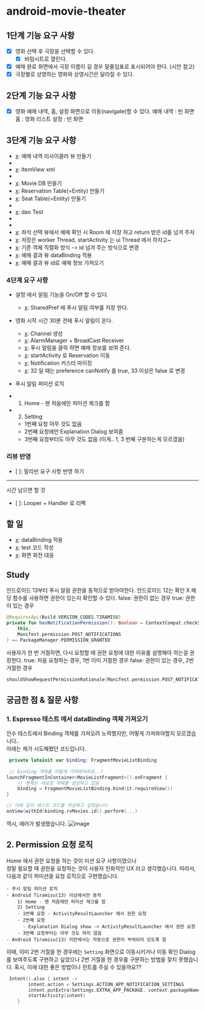 # android-movie-theater

## 1단계 기능 요구 사항

- [x] 영화 선택 후 극장을 선택할 수 있다.
    - [x] 바텀시트로 열린다.
- [x] 예매 완료 화면에서 극장 이름이 길 경우 말줄임표로 표시되어야 한다. (시안 참고)
- [x] 극장별로 상영하는 영화와 상영시간은 달라질 수 있다.

## 2단계 기능 요구 사항

- [x] 영화 예매 내역, 홈, 설정 화면으로 이동(navigate)할 수 있다.
  예매 내역 : 빈 화면
  홈 : 영화 리스트
  설정 : 빈 화면

## 3단계 기능 요구 사항

- [x]: 예매 내역 리사이클러 뷰 만들기
- [x]: Adapter
- [x]: ItemView xml
- [x]: ViewHolder
- [x]: Movie DB 만들기
- [x]: Reservation Table(=Entity) 만들기
- [x]: Seat Table(=Entity) 만들기
- [x]: dao
- [x]: dao Test
- [x]: Mapper (Entity -> Domain Model)
- [x]: repository
- [x]: 좌석 선택 뷰에서 예매 확인 시 Room 에 저장 하고 return 받은 id를 넘겨 주자
- [x]: 저장은 worker Thread, startActivity 는 ui Thread 에서 하자고~
- [x]: 기존 객체 직렬화 방식 -> id 넘겨 주는 방식으로 변경
- [x]: 예매 결과 뷰 dataBinding 적용
- [x]: 예매 결과 뷰 id로 예매 정보 가져오기

### 4단계 요구 사항

- 설정 에서 알림 기능을 On/Off 할 수 있다.
  - [x]: SharedPref 에 푸시 알림 여부를 저장 한다.
- 영화 시작 시간 30분 전에 푸시 알림이 온다.
  - [x]: Channel 생성
  - [x]: AlarmManager + BroadCast Receiver
  - [x]: 푸시 알림을 클릭 하면 예매 정보를 보여 준다.
  - [x]: startActivity 로 Reservation 이동
  - [x]: Notification 커스터 마이징
  - [x]: 32 일 때는 preference canNotify 를 true, 33 이상은 false 로 변경
- 푸시 알림 퍼미션 로직
-
    1) Home - 맨 처음에만 퍼미션 체크를 함
-
    2) Setting

    - 1번째 요청 아무 것도 없음
    - 2번째 요청에만 Explanation Dialog 보여줌
    - 3번째 요청부터도 아무 것도 없음 (이게.. 1, 3 번째 구분하는게 모르겠음)

### 리뷰 반영

- [ ]: 말리빈 요구 사항 반영 하기

----  
시간 남으면 할 것

- [ ]: Looper + Handler 로 리팩

## 할 일

- [x]: dataBinding 적용
- [x]: test 코드 작성
- [x]: 화면 회전 대응

## Study

안드로이드 13부터 푸시 알람 권한을 동적으로 받아야한다.
안드로이드 12는 확인 X
해당 함수를 사용하면 권한이 있는지 확인할 수 있다.
false: 권한이 없는 경우
true: 권한이 있는 경우

```kotlin
@RequiresApi(Build.VERSION_CODES.TIRAMISU)
private fun hasNotificationPermission(): Boolean = ContextCompat.checkSelfPermission(
    this,
    Manifest.permission.POST_NOTIFICATIONS
) == PackageManager.PERMISSION_GRANTED
```

사용자가 한 번 거절하면, 다시 요청할 때 권한 요청에 대한 이유를 설명해야 하는걸 권장한다.
true: 처음 요청하는 경우, 1번 이미 거절한 경우
false: 권한이 있는 경우, 2번 거절한 경우

```kotlin
shouldShowRequestPermissionRationale(Manifest.permission.POST_NOTIFICATIONS)
```

## 궁금한 점 & 질문 사항

### 1. Espresso 테스트 에서 dataBinding 객체 가져오기
인수 테스트에서 Binding 객체를 가져오려 노력했지만, 어떻게 가져와야할지 모르겠습니다..  
아래는 제가 시도해봤던 코드입니다.
```kotlin
 private lateinit var binding: FragmentMovieListBinding
 
 // binding 객체를 어떻게 가져와야하죠..?
launchFragmentInContainer<MovieListFragment>().onFragment {
    // 현재는 새로운 객체를 생성하고 있음
    binding = FragmentMovieListBinding.bind(it.requireView()) 
}

// 이와 같이 테스트 코드를 작성하고 싶었습니다
onView(withId(binding.rvMovies.id)).perform(...)
```
역시, 에러가 발생했습니다.
![image](https://github.com/android/architecture-components-samples/assets/87055456/315cad6d-975b-4273-8d86-f31c49ba2066)

## 2. Permission 요청 로직

Home 에서 권한 요청을 하는 것이  미션 요구 사항이였으나  
정말 필요할 때 권한을 요청하는 것이 사용자 친화적인 UX 라고 생각했습니다.
따라서, 다음과 같이 퍼미션을 요청 로직으로 구현했습니다.
```
- 푸시 알림 퍼미션 로직
- Android Tiramisu(13) 이상에서만 동작
    1) Home - 맨 처음에만 퍼미션 체크를 함
    2) Setting
    - 1번째 요청 - ActivityResultLauncher 에서 권한 요청
    - 2번째 요청 
      - Explanation Dialog show -> ActivityResultLauncher 에서 권한 요청
    - 3번째 요청부터는 아무 것도 하지 않음
- Android Tiramisu(13) 미만에서는 자동으로 권한이 부여되어 있도록 함
```

이때, 이미 2번 거절을 한 경우에는 `Setting` 화면으로 이동시키거나 이동 확인 Dialog 를 보여주도록 구현하고 싶었으나
2번 거절을 한 경우를 구분하는 방법을 찾지 못했습니다.
혹시, 이에 대한 좋은 방법이나 힌트를 주실 수 있을까요??
```kotlin
 Intent().also { intent ->
        intent.action = Settings.ACTION_APP_NOTIFICATION_SETTINGS
        intent.putExtra(Settings.EXTRA_APP_PACKAGE, context.packageName)
        startActivity(intent)
    }
```